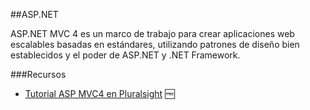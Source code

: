 ##ASP.NET

ASP.NET MVC 4 es un marco de trabajo para crear aplicaciones web escalables basadas en estándares, utilizando patrones de diseño bien establecidos y el poder de ASP.NET y .NET Framework.

###Recursos

* [Tutorial ASP MVC4 en Pluralsight](http://pluralsight.com/training/Courses/TableOfContents/mvc4-building) :free:
